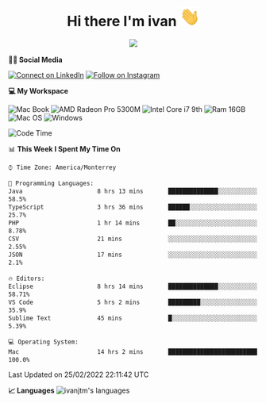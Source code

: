 <h1 align="center">Hi there I'm ivan <img src="https://raw.githubusercontent.com/ABSphreak/ABSphreak/master/gifs/Hi.gif" width="40px" /></h1>
<div align="center">
<img src="http://github-readme-streak-stats.herokuapp.com?user=ivanjtm&hide_border=true&background=00000000&border=FFFFFF00&sideNums=A8A8A8&sideLabels=A8A8A8&currStreakNum=FFC93C&dates=A8A8A8)](https://git.io/streak-stats"/>
</div>

**👦🏻 Social Media**

[![Connect on LinkedIn](https://img.shields.io/badge/LinkedIn-%230077B5.svg?&style=flat-square&logo=linkedin&logoColor=white)](https://www.linkedin.com/in/ivanjtm)
[![Follow on Instagram](https://img.shields.io/badge/Instagram-E4405F?style=flat-square&logo=instagram&logoColor=white)](https://www.instagram.com/ivanjtm)

**💻 My Workspace**

![Mac Book](https://img.shields.io/badge/Apple-MacBook_Pro_2019-999999?style=flat-square&logo=apple&logoColor=white)
![AMD Radeon Pro 5300M](https://img.shields.io/badge/AMD-Radeon_Pro_5300M-ED1C24?style=flat-square&logo=amd&logoColor=white)
![Intel Core i7 9th](https://img.shields.io/badge/Intel-Core_i7_9th-0071C5?style=flat-square&logo=intel&logoColor=white)
![Ram 16GB](https://img.shields.io/badge/RAM-16GB-230071C5?style=flat-square&logoColor=white)
![Mac OS](https://img.shields.io/badge/Mac%20OS-000000?style=flat-square&logo=apple&logoColor=white)
![Windows](https://img.shields.io/badge/Windows-0078D6?style=flat-square&logo=windows&logoColor=white)


<!--START_SECTION:waka-->
![Code Time](http://img.shields.io/badge/Code%20Time-613%20hrs%2047%20mins-blue)

📊 **This Week I Spent My Time On** 

```text
⌚︎ Time Zone: America/Monterrey

💬 Programming Languages: 
Java                     8 hrs 13 mins       ██████████████░░░░░░░░░░░   58.5% 
TypeScript               3 hrs 36 mins       ██████░░░░░░░░░░░░░░░░░░░   25.7% 
PHP                      1 hr 14 mins        ██░░░░░░░░░░░░░░░░░░░░░░░   8.78% 
CSV                      21 mins             ░░░░░░░░░░░░░░░░░░░░░░░░░   2.55% 
JSON                     17 mins             ░░░░░░░░░░░░░░░░░░░░░░░░░   2.1%

🔥 Editors: 
Eclipse                  8 hrs 14 mins       ██████████████░░░░░░░░░░░   58.71% 
VS Code                  5 hrs 2 mins        █████████░░░░░░░░░░░░░░░░   35.9% 
Sublime Text             45 mins             █░░░░░░░░░░░░░░░░░░░░░░░░   5.39%

💻 Operating System: 
Mac                      14 hrs 2 mins       █████████████████████████   100.0%

```


 Last Updated on 25/02/2022 22:11:42 UTC
<!--END_SECTION:waka-->
**📈 Languages**
 ![ivanjtm's languages](https://wakatime.com/share/@ivanjtm/a32f83c6-d0c9-49a4-a5ae-d0440b950377.svg)
